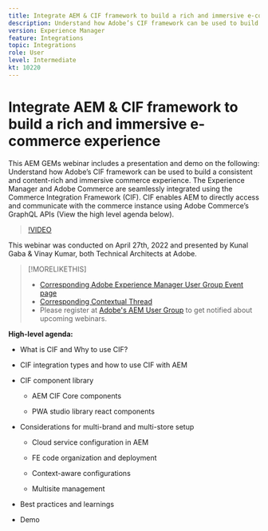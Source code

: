 ```yaml
---
title: Integrate AEM & CIF framework to build a rich and immersive e-commerce experience
description: Understand how Adobe’s CIF framework can be used to build a consistent and content-rich and immersive commerce experience.
version: Experience Manager
feature: Integrations
topic: Integrations
role: User
level: Intermediate
kt: 10220
---
```


# Integrate AEM & CIF framework to build a rich and immersive e-commerce experience

This AEM GEMs webinar includes a presentation and demo on the following:
Understand how Adobe’s CIF framework can be used to build a consistent and content-rich and immersive commerce experience. The Experience Manager and Adobe Commerce are seamlessly integrated using the Commerce Integration Framework (CIF). CIF enables AEM to directly access and communicate with the commerce instance using Adobe Commerce’s GraphQL APIs (View the high level agenda below).

>[!VIDEO](https://video.tv.adobe.com/v/342565/?quality=12&learn=on)

This webinar was conducted on April 27th, 2022 and presented by Kunal Gaba & Vinay Kumar, both Technical Architects at Adobe.

>[!MORELIKETHIS]
>
>* [Corresponding Adobe Experience Manager User Group Event page](https://adobe.ly/3O0uXl5/)
>* [Corresponding Contextual Thread](https://adobe.ly/3jorz5r)
>* Please register at [Adobe's AEM User Group](https://aem-augs.adobe.com/) to get notified about upcoming webinars.

**High-level agenda:**

* What is CIF and Why to use CIF?

* CIF integration types and how to use CIF with AEM

* CIF component library

    * AEM CIF Core components
    
    * PWA studio library react components

* Considerations for multi-brand and multi-store setup

    * Cloud service configuration in AEM

    * FE code organization and deployment

    * Context-aware configurations

    * Multisite management

* Best practices and learnings

* Demo